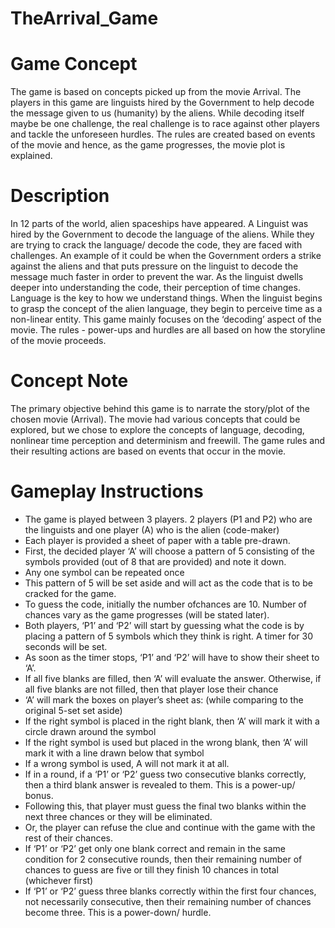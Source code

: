 # TheArrival_Game

# Game Concept
The game is based on concepts picked up from the movie Arrival. The players in this game are linguists hired by the Government to help decode the message given to us (humanity) by the aliens. While decoding itself maybe be one challenge, the real challenge is to race against other players and tackle the unforeseen hurdles. The rules are created based on events of the movie and hence, as the game progresses, the movie plot is explained.
 
# Description
In 12 parts of the world, alien spaceships have appeared. A Linguist was hired by the Government to decode the language of the aliens. While they are trying to crack the language/ decode the code, they are faced with challenges. An example of it could be when the Government orders a strike against the aliens and that puts pressure on the linguist to decode the message much faster in order to prevent the war. As the linguist dwells deeper into understanding the code, their perception of time changes. Language is the key to how we understand things. When the linguist begins to grasp the concept of the alien language, they begin to perceive time as a non-linear entity.
This game mainly focuses on the ‘decoding’ aspect of the movie. The rules - power-ups and hurdles are all based on how the storyline of the movie proceeds.

# Concept Note
The primary objective behind this game is to narrate the story/plot of the chosen movie (Arrival). The movie had various concepts that could be explored, but we chose to explore the concepts of language, decoding, nonlinear time perception and determinism and freewill. The game rules and their resulting actions are based on events that occur in the movie.

# Gameplay Instructions
- The game is played between 3 players. 2 players (P1 and P2) who are the linguists and one player (A) who is the alien (code-maker)
- Each player is provided a sheet of paper with a table pre-drawn.
- First, the decided player ‘A’ will choose a pattern of 5 consisting of the symbols provided (out of 8 that are provided) and note it down.
- Any one symbol can be repeated once
- This pattern of 5 will be set aside and will act as the code that is to be cracked for the game.
- To guess the code, initially the number ofchances are 10. Number of chances vary as the game progresses (will be stated later).
 - Both players, ‘P1’ and ‘P2’ will start by guessing what the code is by placing a pattern of 5 symbols which they think is right. A timer for 30 seconds will be set.
- As soon as the timer stops, ‘P1’ and ‘P2’ will have to show their sheet to ‘A’.
- If all five blanks are filled, then ‘A’ will evaluate the answer. Otherwise, if all five blanks are not filled, then that player lose their chance
- ‘A’ will mark the boxes on player’s sheet as: (while comparing to the original 5-set set aside)
- If the right symbol is placed in the right blank, then ‘A’ will mark it with a circle drawn around the symbol
- If the right symbol is used but placed in the wrong blank, then ‘A’ will mark it with a line drawn below that symbol
- If a wrong symbol is used, A will not mark it at all. 
- If in a round, if a ‘P1’ or ‘P2’ guess two consecutive blanks correctly, then a third blank answer is revealed to them. This is a power-up/ bonus.
- Following this, that player must guess the final two blanks within the next three chances or they will be eliminated.
- Or, the player can refuse the clue and continue with the game with the rest of their chances.
- If ‘P1’ or ‘P2’ get only one blank correct and remain in the same condition for 2 consecutive rounds, then their remaining number of chances to guess are five or till they finish 10 chances in total (whichever first)
- If ‘P1’ or ‘P2’ guess three blanks correctly within the first four chances, not necessarily consecutive, then their remaining number of chances become three. This is a power-down/ hurdle.
 
